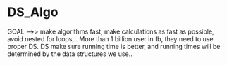 # DS_Algo

GOAL -->> make algorithms fast, make calculations as fast as possible, avoid nested for loops,..
More than 1 billion user in fb, they need to use proper DS.
DS make sure running time is better, and running times will be determined by the data structures we use..
